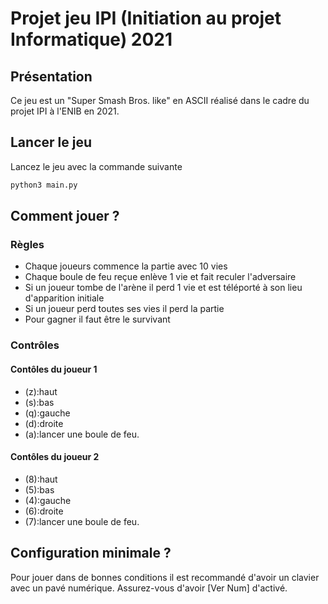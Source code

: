 # Projet jeu IPI (Initiation au projet Informatique) 2021

## Présentation
Ce jeu est un "Super Smash Bros. like" en ASCII réalisé dans le cadre du projet IPI à l'ENIB en 2021.

## Lancer le jeu
Lancez le jeu avec la commande suivante

```bash
python3 main.py
```

## Comment jouer ?
### Règles
- Chaque joueurs commence la partie avec 10 vies
- Chaque boule de feu reçue enlève 1 vie et fait reculer l'adversaire
- Si un joueur tombe de l'arène il perd 1 vie et est téléporté à son lieu d'apparition initiale
- Si un joueur perd toutes ses vies il perd la partie
- Pour gagner il faut être le survivant

### Contrôles
#### Contôles du joueur 1 
- (z):haut
- (s):bas
- (q):gauche
- (d):droite
- (a):lancer une boule de feu.

#### Contôles du joueur 2
- (8):haut
- (5):bas
- (4):gauche
- (6):droite
- (7):lancer une boule de feu.

## Configuration minimale ?
Pour jouer dans de bonnes conditions il est recommandé d'avoir un clavier avec un pavé numérique.
Assurez-vous d'avoir [Ver Num] d'activé.
